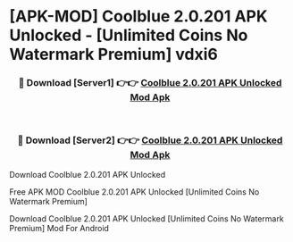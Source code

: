# [APK-MOD] Coolblue 2.0.201 APK Unlocked - [Unlimited Coins No Watermark Premium] vdxi6



<div align="center">
<h3>🔴 Download [Server1] 👉👉 <a href="https://momento.my/?title=Coolblue_2.0.201_APK_Unlocked">Coolblue 2.0.201 APK Unlocked Mod Apk</a></h3><br>

<h3>🔴 Download [Server2] 👉👉 <a href="https://momento.my/?title=Coolblue_2.0.201_APK_Unlocked">Coolblue 2.0.201 APK Unlocked Mod Apk</a></h3>
</div>



Download Coolblue 2.0.201 APK Unlocked 

Free APK MOD Coolblue 2.0.201 APK Unlocked [Unlimited Coins No Watermark Premium]

Download Coolblue 2.0.201 APK Unlocked [Unlimited Coins No Watermark Premium] Mod For Android

